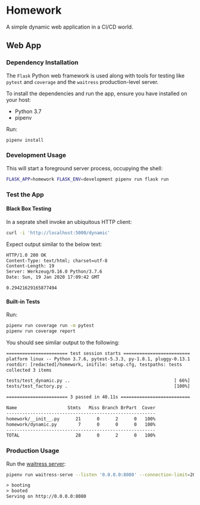 # Homework

A simple dynamic web application in a CI/CD world.

## Web App

### Dependency Installation

The `Flask` Python web framework is used along with tools for testing like `pytest` and `coverage` and the `waitress` production-level server.

To install the dependencies and run the app, ensure you have installed on your host:

* Python 3.7
* pipenv

Run:

```bash
pipenv install
```

### Development Usage

This will start a foreground server process, occupying the shell:

```bash
FLASK_APP=homework FLASK_ENV=development pipenv run flask run
```

### Test the App

#### Black Box Testing

In a seprate shell invoke an ubiquitous HTTP client:

```bash
curl -i 'http://localhost:5000/dynamic'
```
Expect output similar to the below text:

```txt
HTTP/1.0 200 OK
Content-Type: text/html; charset=utf-8
Content-Length: 19
Server: Werkzeug/0.16.0 Python/3.7.6
Date: Sun, 19 Jan 2020 17:09:42 GMT

0.29421629165877494
```

#### Built-in Tests

Run:

```bash
pipenv run coverage run -m pytest
pipenv run coverage report
```

You should see similar output to the following:

```txt
======================= test session starts =========================
platform linux -- Python 3.7.6, pytest-5.3.3, py-1.8.1, pluggy-0.13.1
rootdir: [redacted]/homework, inifile: setup.cfg, testpaths: tests
collected 3 items                                                                                                 

tests/test_dynamic.py ..                                       [ 66%]
tests/test_factory.py .                                        [100%]

======================= 3 passed in 40.11s ==========================
```

```txt
Name                   Stmts   Miss Branch BrPart  Cover
--------------------------------------------------------
homework/__init__.py      21      0      2      0   100%
homework/dynamic.py        7      0      0      0   100%
--------------------------------------------------------
TOTAL                     28      0      2      0   100%

```

### Production Usage

Run the
[waitress server](https://docs.pylonsproject.org/projects/waitress/en/stable/arguments.html#arguments):

```bash
pipenv run waitress-serve --listen '0.0.0.0:8080' --connection-limit=2000 --asyncore-use-poll --call 'homework:create_app'
```

```txt
> booting
> booted
Serving on http://0.0.0.0:8080
```

